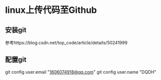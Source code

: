 linux上传代码至Github
=====
安装git
----
参考https://blog.csdn.net/top_code/article/details/50241999

配置git
----
git config user.email "1606074918@qq.com"
git config user.name "DQDH"
